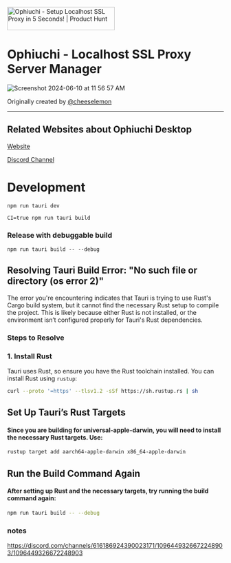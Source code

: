 <a href="https://www.producthunt.com/posts/ophiuchi?embed=true&utm_source=badge-featured&utm_medium=badge&utm_souce=badge-ophiuchi" target="_blank"><img src="https://api.producthunt.com/widgets/embed-image/v1/featured.svg?post_id=462347&theme=light" alt="Ophiuchi - Setup&#0032;Localhost&#0032;SSL&#0032;Proxy&#0032;in&#0032;5&#0032;Seconds&#0033; | Product Hunt" style="width: 250px; height: 54px;" width="250" height="54" /></a>


# Ophiuchi - Localhost SSL Proxy Server Manager


![Screenshot 2024-06-10 at 11 56 57 AM](https://github.com/apilylabs/ophiuchi-desktop/assets/5467111/a5b465b6-065e-43c4-ac66-bf8a502d5bae)



Originally created by [@cheeselemon](https://github.com/cheeselemon)


--- 

## Related Websites about Ophiuchi Desktop

[Website](https://www.ophiuchi.dev/)

[Discord Channel](https://discord.gg/fpp8kNyPtz)


# Development

```
npm run tauri dev
```

```
CI=true npm run tauri build 
```


### Release with debuggable build
```
npm run tauri build -- --debug
```
## Resolving Tauri Build Error: "No such file or directory (os error 2)"

The error you're encountering indicates that Tauri is trying to use Rust's Cargo build system, but it cannot find the necessary Rust setup to compile the project. This is likely because either Rust is not installed, or the environment isn’t configured properly for Tauri's Rust dependencies.

### Steps to Resolve

### 1. Install Rust
Tauri uses Rust, so ensure you have the Rust toolchain installed. You can install Rust using `rustup`:

```bash
curl --proto '=https' --tlsv1.2 -sSf https://sh.rustup.rs | sh
```
## Set Up Tauri’s Rust Targets

#### Since you are building for universal-apple-darwin, you will need to install the necessary Rust targets. Use:
```bash
rustup target add aarch64-apple-darwin x86_64-apple-darwin
```
## Run the Build Command Again
#### After setting up Rust and the necessary targets, try running the build command again:

```bash
npm run tauri build -- --debug
```

### notes 

https://discord.com/channels/616186924390023171/1096449326672248903/1096449326672248903

